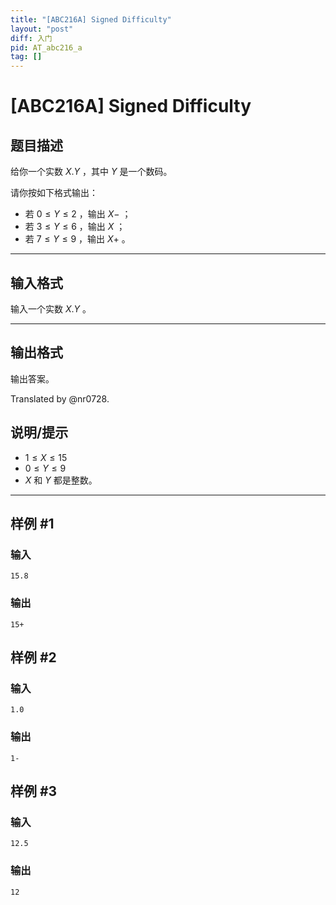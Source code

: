 ```yaml
---
title: "[ABC216A] Signed Difficulty"
layout: "post"
diff: 入门
pid: AT_abc216_a
tag: []
---
```


# [ABC216A] Signed Difficulty

## 题目描述

给你一个实数 $X.Y$ ，其中 $Y$ 是一个数码。

请你按如下格式输出：

- 若 $0 \le Y \le 2$ ，输出 $X-$ ；
- 若 $3 \le Y \le 6$ ，输出 $X$ ；
- 若 $7 \le Y \le 9$ ，输出 $X+$ 。

---

## 输入格式

输入一个实数 $X.Y$ 。

---

## 输出格式

输出答案。

$\text{Translated by @nr0728.}$

## 说明/提示

- $1 \le X \le 15$
- $0 \le Y \le 9$
- $X$ 和 $Y$ 都是整数。

---

## 样例 #1

### 输入

```
15.8
```

### 输出

```
15+
```

## 样例 #2

### 输入

```
1.0
```

### 输出

```
1-
```

## 样例 #3

### 输入

```
12.5
```

### 输出

```
12
```

